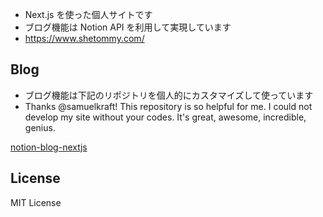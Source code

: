 - Next.js を使った個人サイトです
- ブログ機能は Notion API を利用して実現しています
- https://www.shetommy.com/

## Blog

- ブログ機能は下記のリポジトリを個人的にカスタマイズして使っています
- Thanks @samuelkraft! This repository is so helpful for me. I could not develop my site without your codes. It's great, awesome, incredible, genius.

[notion-blog-nextjs](https://github.com/samuelkraft/notion-blog-nextjs)

## License

MIT License
